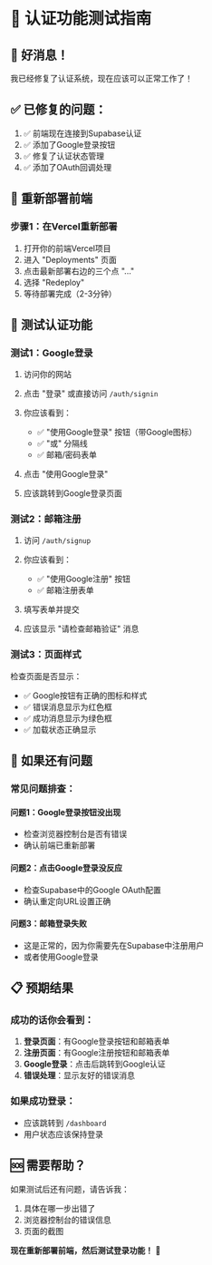 # 🧪 认证功能测试指南

## 🎉 **好消息！**
我已经修复了认证系统，现在应该可以正常工作了！

## ✅ **已修复的问题：**
1. ✅ 前端现在连接到Supabase认证
2. ✅ 添加了Google登录按钮
3. ✅ 修复了认证状态管理
4. ✅ 添加了OAuth回调处理

## 🔄 **重新部署前端**

### **步骤1：在Vercel重新部署**
1. 打开你的前端Vercel项目
2. 进入 "Deployments" 页面
3. 点击最新部署右边的三个点 "..."
4. 选择 "Redeploy"
5. 等待部署完成（2-3分钟）

## 🧪 **测试认证功能**

### **测试1：Google登录**
1. 访问你的网站
2. 点击 "登录" 或直接访问 `/auth/signin`
3. 你应该看到：
   - ✅ "使用Google登录" 按钮（带Google图标）
   - ✅ "或" 分隔线
   - ✅ 邮箱/密码表单

4. 点击 "使用Google登录"
5. 应该跳转到Google登录页面

### **测试2：邮箱注册**
1. 访问 `/auth/signup`
2. 你应该看到：
   - ✅ "使用Google注册" 按钮
   - ✅ 邮箱注册表单

3. 填写表单并提交
4. 应该显示 "请检查邮箱验证" 消息

### **测试3：页面样式**
检查页面是否显示：
- ✅ Google按钮有正确的图标和样式
- ✅ 错误消息显示为红色框
- ✅ 成功消息显示为绿色框
- ✅ 加载状态正确显示

## 🔧 **如果还有问题**

### **常见问题排查：**

#### **问题1：Google登录按钮没出现**
- 检查浏览器控制台是否有错误
- 确认前端已重新部署

#### **问题2：点击Google登录没反应**
- 检查Supabase中的Google OAuth配置
- 确认重定向URL设置正确

#### **问题3：邮箱登录失败**
- 这是正常的，因为你需要先在Supabase中注册用户
- 或者使用Google登录

## 📋 **预期结果**

### **成功的话你会看到：**
1. **登录页面**：有Google登录按钮和邮箱表单
2. **注册页面**：有Google注册按钮和邮箱表单
3. **Google登录**：点击后跳转到Google认证
4. **错误处理**：显示友好的错误消息

### **如果成功登录：**
- 应该跳转到 `/dashboard`
- 用户状态应该保持登录

## 🆘 **需要帮助？**

如果测试后还有问题，请告诉我：
1. 具体在哪一步出错了
2. 浏览器控制台的错误信息
3. 页面的截图

**现在重新部署前端，然后测试登录功能！** 🚀